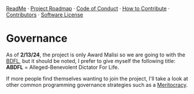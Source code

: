 [ReadMe](./README.md) · [Project Roadmap](https://github.com/Unearthlyglow/micr-ccm/milestones)  · [Code of Conduct](./CODE_OF_CONDUCT.md) · [How to Contribute](./HOW_TO_CONTRIBUTE.md) · [Contributors](./CONTRIBUTORS.md) · [Software License](./LICENSE)

# Governance
As of **2/13/24**, the project is only Award Malisi so we are going to with the [BDFL](http://oss-watch.ac.uk/resources/benevolentdictatorgovernancemodel), but it should be noted, I prefer to give myself the following title:
**ABDFL** = Alleged-Benevolent Dictator For Life. 

If more people find themselves wanting to join the project, I'll take a look at other common programming governance strategies such as a [Meritocracy](http://oss-watch.ac.uk/resources/meritocraticgovernancemodel).

